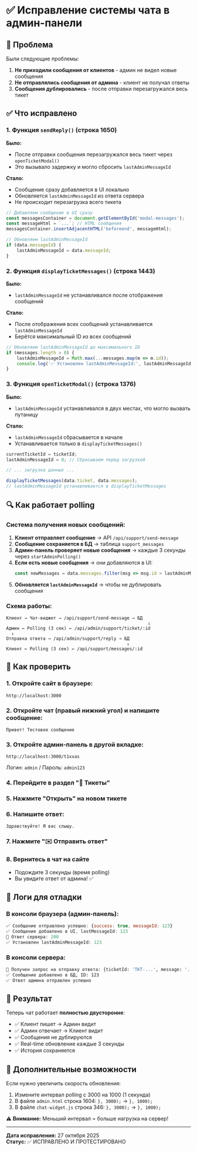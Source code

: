 # ✅ Исправление системы чата в админ-панели

## 🐛 Проблема

Были следующие проблемы:
1. **Не приходили сообщения от клиентов** - админ не видел новые сообщения
2. **Не отправлялись сообщения от админа** - клиент не получал ответы
3. **Сообщения дублировались** - после отправки перезагружался весь тикет

## ✅ Что исправлено

### 1. Функция `sendReply()` (строка 1650)

**Было:**
- После отправки сообщения перезагружался весь тикет через `openTicketModal()`
- Это вызывало задержку и могло сбросить `lastAdminMessageId`

**Стало:**
- Сообщение сразу добавляется в UI локально
- Обновляется `lastAdminMessageId` из ответа сервера
- Не происходит перезагрузка всего тикета

```javascript
// Добавляем сообщение в UI сразу
const messagesContainer = document.getElementById('modal-messages');
const messageHtml = `...`; // HTML сообщения
messagesContainer.insertAdjacentHTML('beforeend', messageHtml);

// Обновляем lastAdminMessageId
if (data.messageId) {
    lastAdminMessageId = data.messageId;
}
```

### 2. Функция `displayTicketMessages()` (строка 1443)

**Было:**
- `lastAdminMessageId` не устанавливался после отображения сообщений

**Стало:**
- После отображения всех сообщений устанавливается `lastAdminMessageId`
- Берётся максимальный ID из всех сообщений

```javascript
// Обновляем lastAdminMessageId до максимального ID
if (messages.length > 0) {
    lastAdminMessageId = Math.max(...messages.map(m => m.id));
    console.log('✅ Установлен lastAdminMessageId:', lastAdminMessageId);
}
```

### 3. Функция `openTicketModal()` (строка 1376)

**Было:**
- `lastAdminMessageId` устанавливался в двух местах, что могло вызвать путаницу

**Стало:**
- `lastAdminMessageId` сбрасывается в начале
- Устанавливается только в `displayTicketMessages()`

```javascript
currentTicketId = ticketId;
lastAdminMessageId = 0; // Сбрасываем перед загрузкой

// ... загрузка данных ...

displayTicketMessages(data.ticket, data.messages);
// lastAdminMessageId устанавливается в displayTicketMessages
```

## 🔍 Как работает polling

### Система получения новых сообщений:

1. **Клиент отправляет сообщение** → API `/api/support/send-message`
2. **Сообщение сохраняется в БД** → таблица `support_messages`
3. **Админ-панель проверяет новые сообщения** → каждые 3 секунды через `startAdminPolling()`
4. **Если есть новые сообщения** → они добавляются в UI:
   ```javascript
   const newMessages = data.messages.filter(msg => msg.id > lastAdminMessageId);
   ```
5. **Обновляется `lastAdminMessageId`** → чтобы не дублировать сообщения

### Схема работы:

```
Клиент → Чат-виджет → /api/support/send-message → БД
                                                      ↓
Админ ← Polling (3 сек) ← /api/admin/support/ticket/:id
  ↓
Отправка ответа → /api/admin/support/reply → БД
                                              ↓
Клиент ← Polling (3 сек) ← /api/support/messages/:id
```

## 🧪 Как проверить

### 1. Откройте сайт в браузере:
```
http://localhost:3000
```

### 2. Откройте чат (правый нижний угол) и напишите сообщение:
```
Привет! Тестовое сообщение
```

### 3. Откройте админ-панель в другой вкладке:
```
http://localhost:3000/t1xxas
```
Логин: `admin` / Пароль: `admin123`

### 4. Перейдите в раздел "💬 Тикеты"

### 5. Нажмите "Открыть" на новом тикете

### 6. Напишите ответ:
```
Здравствуйте! Я вас слышу.
```

### 7. Нажмите "✉️ Отправить ответ"

### 8. Вернитесь в чат на сайте
- Подождите 3 секунды (время polling)
- Вы увидите ответ от админа! ✅

## 📝 Логи для отладки

### В консоли браузера (админ-панель):
```javascript
✅ Сообщение отправлено успешно: {success: true, messageId: 123}
✅ Сообщение добавлено в UI, lastMessageId: 123
📡 Ответ сервера: 200
✅ Установлен lastAdminMessageId: 123
```

### В консоли сервера:
```bash
📨 Получен запрос на отправку ответа: {ticketId: 'TKT-...', message: '...'}
✅ Сообщение добавлено в БД, ID: 123
✅ Ответ админа отправлен успешно
```

## 🎯 Результат

Теперь чат работает **полностью двусторонне**:
- ✅ Клиент пишет → Админ видит
- ✅ Админ отвечает → Клиент видит
- ✅ Сообщения не дублируются
- ✅ Real-time обновление каждые 3 секунды
- ✅ История сохраняется

## 🚀 Дополнительные возможности

Если нужно увеличить скорость обновления:
1. Измените интервал polling с 3000 на 1000 (1 секунда)
2. В файле `admin.html` строка 1604: `}, 3000);` → `}, 1000);`
3. В файле `chat-widget.js` строка 346: `}, 3000);` → `}, 1000);`

⚠️ **Внимание:** Меньший интервал = больше нагрузка на сервер!

---

**Дата исправления:** 27 октября 2025  
**Статус:** ✅ ИСПРАВЛЕНО И ПРОТЕСТИРОВАНО

